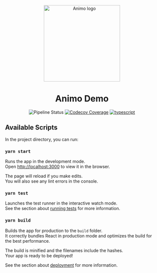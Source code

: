 <p align="center">
  <br />
<img
    alt="Animo logo"
    src="https://raw.githubusercontent.com/animo/animo-demo/main/public/logo512.png"
    height="250px"
  />
</p>

<h1 align="center"><b>Animo Demo</b></h1>
<p align="center">
  <img
    alt="Pipeline Status"
    src="https://github.com/animo/animo-demo/workflows/Continuous%20Integration/badge.svg?branch=main"
  />
  <a href="https://codecov.io/gh/animo/animo-demo/"
    ><img
      alt="Codecov Coverage"
      src="https://img.shields.io/codecov/c/github/animo/animo-demo/coverage.svg?style=flat-square"
  /></a>
  <a href="https://www.typescriptlang.org/"
    ><img
      alt="typescript"
      src="https://img.shields.io/badge/%3C%2F%3E-TypeScript-%230074c1.svg"
  /></a>
</p>

## Available Scripts

In the project directory, you can run:

### `yarn start`

Runs the app in the development mode.\
Open [http://localhost:3000](http://localhost:3000) to view it in the browser.

The page will reload if you make edits.\
You will also see any lint errors in the console.

### `yarn test`

Launches the test runner in the interactive watch mode.\
See the section about [running tests](https://facebook.github.io/create-react-app/docs/running-tests) for more information.

### `yarn build`

Builds the app for production to the `build` folder.\
It correctly bundles React in production mode and optimizes the build for the best performance.

The build is minified and the filenames include the hashes.\
Your app is ready to be deployed!

See the section about [deployment](https://facebook.github.io/create-react-app/docs/deployment) for more information.

